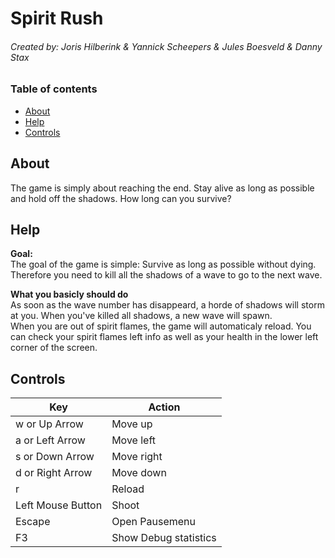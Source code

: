 # Spirit Rush <h6> Created by: Joris Hilberink & Yannick Scheepers & Jules Boesveld & Danny Stax

### Table of contents

- [About](https://github.com/Dacaspex/ZombieGame/blob/master/README.md#about)
- [Help](https://github.com/Dacaspex/ZombieGame/blob/master/README.md#help)
- [Controls](https://github.com/Dacaspex/ZombieGame/blob/master/README.md#controls)

## About

The game is simply about reaching the end. Stay alive as long as possible and hold off the shadows. How long can you survive?

## Help

**Goal:** <br>
The goal of the game is simple: Survive as long as possible without dying. Therefore you need to kill all the shadows of a wave to go to the next wave.

**What you basicly should do** <br>
As soon as the wave number has disappeard, a horde of shadows will storm at you. When you've killed all shadows, a new wave will spawn. <br>
When you are out of spirit flames, the game will automaticaly reload. You can check your spirit flames left info as well as your health in the lower left corner of the screen. <br>

## Controls

Key  | Action
------------- | -------------
w or Up Arrow  | Move up
a or Left Arrow  | Move left
s or Down Arrow  | Move right
d or Right Arrow  | Move down
r  | Reload
Left Mouse Button  | Shoot
Escape  | Open Pausemenu
F3 | Show Debug statistics
